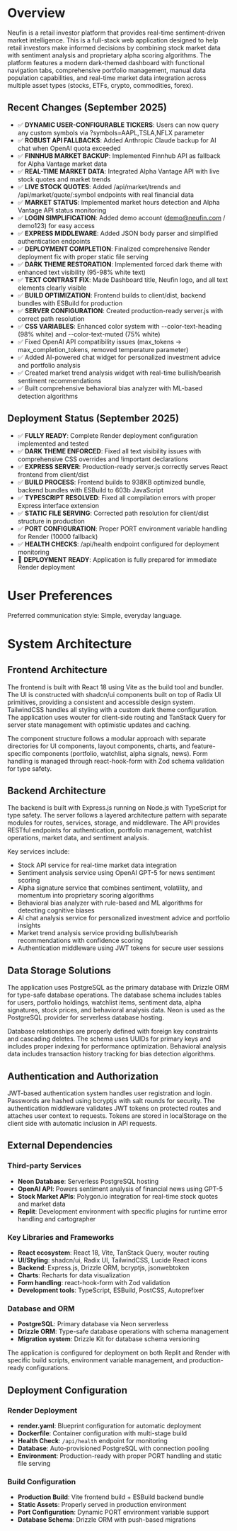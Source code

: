# Overview

Neufin is a retail investor platform that provides real-time sentiment-driven market intelligence. This is a full-stack web application designed to help retail investors make informed decisions by combining stock market data with sentiment analysis and proprietary alpha scoring algorithms. The platform features a modern dark-themed dashboard with functional navigation tabs, comprehensive portfolio management, manual data population capabilities, and real-time market data integration across multiple asset types (stocks, ETFs, crypto, commodities, forex).

## Recent Changes (September 2025)
- ✅ **DYNAMIC USER-CONFIGURABLE TICKERS**: Users can now query any custom symbols via ?symbols=AAPL,TSLA,NFLX parameter
- ✅ **ROBUST API FALLBACKS**: Added Anthropic Claude backup for AI chat when OpenAI quota exceeded
- ✅ **FINNHUB MARKET BACKUP**: Implemented Finnhub API as fallback for Alpha Vantage market data
- ✅ **REAL-TIME MARKET DATA**: Integrated Alpha Vantage API with live stock quotes and market trends
- ✅ **LIVE STOCK QUOTES**: Added /api/market/trends and /api/market/quote/:symbol endpoints with real financial data
- ✅ **MARKET STATUS**: Implemented market hours detection and Alpha Vantage API status monitoring
- ✅ **LOGIN SIMPLIFICATION**: Added demo account (demo@neufin.com / demo123) for easy access
- ✅ **EXPRESS MIDDLEWARE**: Added JSON body parser and simplified authentication endpoints
- ✅ **DEPLOYMENT COMPLETION**: Finalized comprehensive Render deployment fix with proper static file serving
- ✅ **DARK THEME RESTORATION**: Implemented forced dark theme with enhanced text visibility (95-98% white text)
- ✅ **TEXT CONTRAST FIX**: Made Dashboard title, Neufin logo, and all text elements clearly visible
- ✅ **BUILD OPTIMIZATION**: Frontend builds to client/dist, backend bundles with ESBuild for production
- ✅ **SERVER CONFIGURATION**: Created production-ready server.js with correct path resolution
- ✅ **CSS VARIABLES**: Enhanced color system with --color-text-heading (98% white) and --color-text-muted (75% white)
- ✅ Fixed OpenAI API compatibility issues (max_tokens → max_completion_tokens, removed temperature parameter)
- ✅ Added AI-powered chat widget for personalized investment advice and portfolio analysis
- ✅ Created market trend analysis widget with real-time bullish/bearish sentiment recommendations
- ✅ Built comprehensive behavioral bias analyzer with ML-based detection algorithms

## Deployment Status (September 2025)
- ✅ **FULLY READY**: Complete Render deployment configuration implemented and tested
- ✅ **DARK THEME ENFORCED**: Fixed all text visibility issues with comprehensive CSS overrides and !important declarations
- ✅ **EXPRESS SERVER**: Production-ready server.js correctly serves React frontend from client/dist
- ✅ **BUILD PROCESS**: Frontend builds to 938KB optimized bundle, backend bundles with ESBuild to 603b JavaScript
- ✅ **TYPESCRIPT RESOLVED**: Fixed all compilation errors with proper Express interface extension
- ✅ **STATIC FILE SERVING**: Corrected path resolution for client/dist structure in production
- ✅ **PORT CONFIGURATION**: Proper PORT environment variable handling for Render (10000 fallback)
- ✅ **HEALTH CHECKS**: /api/health endpoint configured for deployment monitoring
- 🚀 **DEPLOYMENT READY**: Application is fully prepared for immediate Render deployment

# User Preferences

Preferred communication style: Simple, everyday language.

# System Architecture

## Frontend Architecture
The frontend is built with React 18 using Vite as the build tool and bundler. The UI is constructed with shadcn/ui components built on top of Radix UI primitives, providing a consistent and accessible design system. TailwindCSS handles all styling with a custom dark theme configuration. The application uses wouter for client-side routing and TanStack Query for server state management with optimistic updates and caching.

The component structure follows a modular approach with separate directories for UI components, layout components, charts, and feature-specific components (portfolio, watchlist, alpha signals, news). Form handling is managed through react-hook-form with Zod schema validation for type safety.

## Backend Architecture
The backend is built with Express.js running on Node.js with TypeScript for type safety. The server follows a layered architecture pattern with separate modules for routes, services, storage, and middleware. The API provides RESTful endpoints for authentication, portfolio management, watchlist operations, market data, and sentiment analysis.

Key services include:
- Stock API service for real-time market data integration
- Sentiment analysis service using OpenAI GPT-5 for news sentiment scoring
- Alpha signature service that combines sentiment, volatility, and momentum into proprietary scoring algorithms
- Behavioral bias analyzer with rule-based and ML algorithms for detecting cognitive biases
- AI chat analysis service for personalized investment advice and portfolio insights
- Market trend analysis service providing bullish/bearish recommendations with confidence scoring
- Authentication middleware using JWT tokens for secure user sessions

## Data Storage Solutions
The application uses PostgreSQL as the primary database with Drizzle ORM for type-safe database operations. The database schema includes tables for users, portfolio holdings, watchlist items, sentiment data, alpha signatures, stock prices, and behavioral analysis data. Neon is used as the PostgreSQL provider for serverless database hosting.

Database relationships are properly defined with foreign key constraints and cascading deletes. The schema uses UUIDs for primary keys and includes proper indexing for performance optimization. Behavioral analysis data includes transaction history tracking for bias detection algorithms.

## Authentication and Authorization
JWT-based authentication system handles user registration and login. Passwords are hashed using bcryptjs with salt rounds for security. The authentication middleware validates JWT tokens on protected routes and attaches user context to requests. Tokens are stored in localStorage on the client side with automatic inclusion in API requests.

## External Dependencies

### Third-party Services
- **Neon Database**: Serverless PostgreSQL hosting
- **OpenAI API**: Powers sentiment analysis of financial news using GPT-5
- **Stock Market APIs**: Polygon.io integration for real-time stock quotes and market data
- **Replit**: Development environment with specific plugins for runtime error handling and cartographer

### Key Libraries and Frameworks
- **React ecosystem**: React 18, Vite, TanStack Query, wouter routing
- **UI/Styling**: shadcn/ui, Radix UI, TailwindCSS, Lucide React icons
- **Backend**: Express.js, Drizzle ORM, bcryptjs, jsonwebtoken
- **Charts**: Recharts for data visualization
- **Form handling**: react-hook-form with Zod validation
- **Development tools**: TypeScript, ESBuild, PostCSS, Autoprefixer

### Database and ORM
- **PostgreSQL**: Primary database via Neon serverless
- **Drizzle ORM**: Type-safe database operations with schema management
- **Migration system**: Drizzle Kit for database schema versioning

The application is configured for deployment on both Replit and Render with specific build scripts, environment variable management, and production-ready configurations.

## Deployment Configuration

### Render Deployment
- **render.yaml**: Blueprint configuration for automatic deployment
- **Dockerfile**: Container configuration with multi-stage build
- **Health Check**: `/api/health` endpoint for monitoring
- **Database**: Auto-provisioned PostgreSQL with connection pooling
- **Environment**: Production-ready with proper PORT handling and static file serving

### Build Configuration
- **Production Build**: Vite frontend build + ESBuild backend bundle
- **Static Assets**: Properly served in production environment
- **Port Configuration**: Dynamic PORT environment variable support
- **Database Schema**: Drizzle ORM with push-based migrations